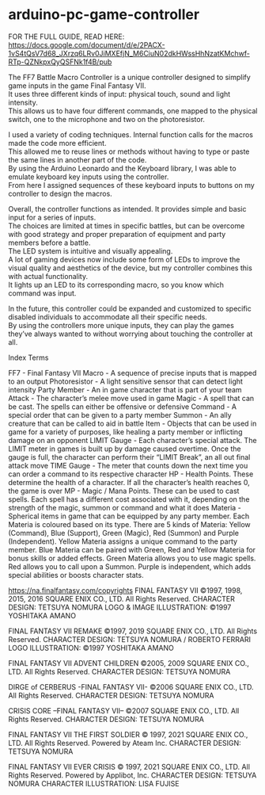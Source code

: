 # arduino-pc-game-controller

FOR THE FULL GUIDE, READ HERE: https://docs.google.com/document/d/e/2PACX-1vS4tQsV7d68_JXrzq6LRv0JiMXEfjN_M6CiuN02dkHWssHhNzatKMchwf-RTp-QZNkpxQyQSFNk1f4B/pub

The FF7 Battle Macro Controller is a unique controller designed to simplify game inputs in the game Final Fantasy VII.  
It uses three different kinds of input: physical touch, sound and light intensity.  
This allows us to have four different commands, one mapped to the physical switch, one to the microphone and two on the photoresistor.

I used a variety of coding techniques.  Internal function calls for the macros made the code more efficient.  
This allowed me to reuse lines or methods without having to type or paste the same lines in another part of the code.  
By using the Arduino Leonardo and the Keyboard library, I was able to emulate keyboard key inputs using the controller.  
From here I assigned sequences of these keyboard inputs to buttons on my controller to design the macros.

Overall, the controller functions as intended.  It provides simple and basic input for a series of inputs.  
The choices are limited at times in specific battles, 
but can be overcome with good strategy and proper preparation of equipment and party members before a battle.  
The LED system is intuitive and visually appealing.  
A lot of gaming devices now include some form of LEDs to improve the visual quality and aesthetics of the device, 
but my controller combines this with actual functionality.  
It lights up an LED to its corresponding macro, so you know which command was input.

In the future, this controller could be expanded and customized to specific disabled individuals to accommodate all their specific needs.  
By using the controllers more unique inputs, they can play the games they’ve always wanted to without worrying about touching the controller at all. 

Index Terms

FF7 - Final Fantasy VII
Macro - A sequence of precise inputs that is mapped to an output
Photoresistor - A light sensitive sensor that can detect light intensity
Party Member - An in game character that is part of your team
Attack - The character’s melee move used in game
Magic - A spell that can be cast.  The spells can either be offensive or defensive
Command - A special order that can be given to a party member
Summon - An ally creature that can be called to aid in battle
Item - Objects that can be used in game for a variety of purposes, like healing a party member or inflicting damage on an opponent
LIMIT Gauge - Each character’s special attack.  The LIMIT meter in games is built up by damage caused overtime.  Once the gauge is full, the character can perform their “LIMIT Break”, an all out final attack move
TIME Gauge - The meter that counts down the next time you can order a command to its respective character
HP - Health Points.  These determine the health of a character.  If all the character’s health reaches 0, the game is over
MP - Magic / Mana Points.  These can be used to cast spells.  Each spell has a different cost associated with it, depending on the strength of the magic, summon or command and what it does
Materia - Spherical items in game that can be equipped by any party member.  Each Materia is coloured based on its type.  There are 5 kinds of Materia: Yellow (Command), Blue (Support), Green (Magic), Red (Summon) and Purple (Independent).  Yellow Materia assigns a unique command to the party member.  Blue Materia can be paired with Green, Red and Yellow Materia for bonus skills or added effects.  Green Materia allows you to use magic spells.  Red allows you to call upon a Summon.  Purple is independent, which adds special abilities or boosts character stats.


https://na.finalfantasy.com/copyrights 
FINAL FANTASY VII
©1997, 1998, 2015, 2016 SQUARE ENIX CO., LTD. All Rights Reserved.
CHARACTER DESIGN: TETSUYA NOMURA
LOGO & IMAGE ILLUSTRATION: ©1997 YOSHITAKA AMANO

FINAL FANTASY VII REMAKE
©1997, 2019 SQUARE ENIX CO., LTD. All Rights Reserved.
CHARACTER DESIGN: TETSUYA NOMURA / ROBERTO FERRARI
LOGO ILLUSTRATION: ©1997 YOSHITAKA AMANO

FINAL FANTASY VII ADVENT CHILDREN
©2005, 2009 SQUARE ENIX CO., LTD. All Rights Reserved.
CHARACTER DESIGN: TETSUYA NOMURA

DIRGE of CERBERUS -FINAL FANTASY VII-
©2006 SQUARE ENIX CO., LTD. All Rights Reserved.
CHARACTER DESIGN: TETSUYA NOMURA

CRISIS CORE –FINAL FANTASY VII–
©2007 SQUARE ENIX CO., LTD. All Rights Reserved.
CHARACTER DESIGN: TETSUYA NOMURA

FINAL FANTASY VII THE FIRST SOLDIER
© 1997, 2021 SQUARE ENIX CO., LTD. All Rights Reserved.
Powered by Ateam Inc.
CHARACTER DESIGN: TETSUYA NOMURA

FINAL FANTASY VII EVER CRISIS
© 1997, 2021 SQUARE ENIX CO., LTD. All Rights Reserved.
Powered by Applibot, Inc.
CHARACTER DESIGN: TETSUYA NOMURA
CHARACTER ILLUSTRATION: LISA FUJISE
